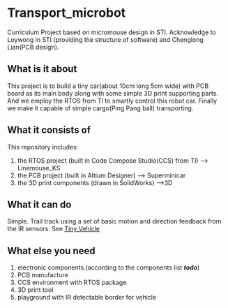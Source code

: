 # Transport_microbot
Curriculum Project based on micromouse design in STI. Acknowledge to Loywong in STI (providing the structure of software) and Chenglong Lian(PCB design).

## What is it about
This project is to build a tiny car(about 10cm long 5cm wide) with PCB board as its main body along with some simple 3D print supporting parts.
And we employ the RTOS from TI to smartly control this robot car. Finally we make it capable of simple cargo(Ping Pang ball) transporting.

## What it consists of
This repository includes:
1. the RTOS project (built in Code Compose Studio(CCS) from TI) --> Linemouse_KS
2. the PCB project (built in Altium Designer) --> Superminicar
3. the 3D print components (drawn in SolidWorks) -->3D

## What it can do
Simple. Trail track using a set of basic motion and direction feedback from the IR sensors. See [Tiny Vehicle](aaeonzq.github.io)

## What else you need
1. electronic components.(according to the components list       __*todo*__)
2. PCB manufacture
3. CCS environment with RTOS package
4. 3D print tool
5. playground with IR detectable border for vehicle
